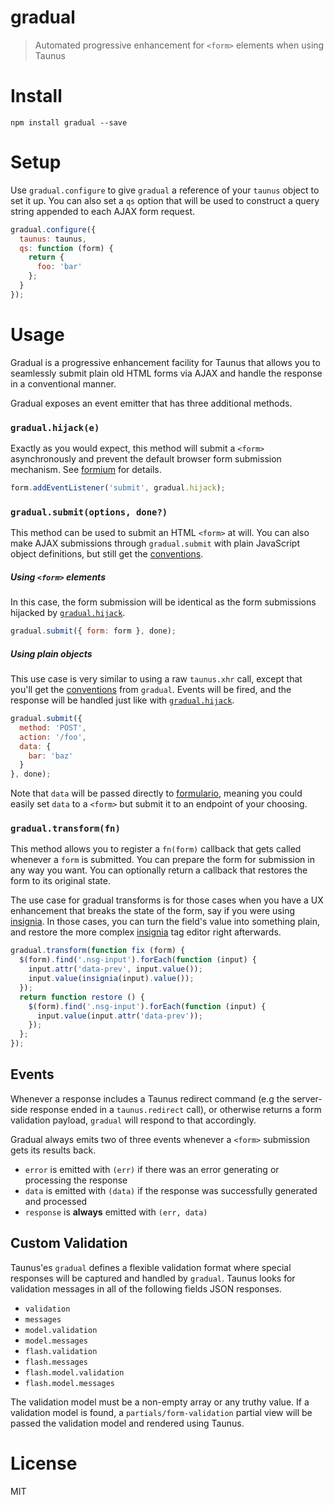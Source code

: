 # gradual

> Automated progressive enhancement for `<form>` elements when using Taunus

# Install

```shell
npm install gradual --save
```

# Setup

Use `gradual.configure` to give `gradual` a reference of your `taunus` object to set it up. You can also set a `qs` option that will be used to construct a query string appended to each AJAX form request.

```js
gradual.configure({
  taunus: taunus,
  qs: function (form) {
    return {
      foo: 'bar'
    };
  }
});
```

# Usage

Gradual is a progressive enhancement facility for Taunus that allows you to seamlessly submit plain old HTML forms via AJAX and handle the response in a conventional manner.

Gradual exposes an event emitter that has three additional methods.

### `gradual.hijack(e)`

Exactly as you would expect, this method will submit a `<form>` asynchronously and prevent the default browser form submission mechanism. See [formium][3] for details.

```js
form.addEventListener('submit', gradual.hijack);
```

### `gradual.submit(options, done?)`

This method can be used to submit an HTML `<form>` at will. You can also make AJAX submissions through `gradual.submit` with plain JavaScript object definitions, but still get the [conventions](#conventions).

##### Using `<form>` elements

In this case, the form submission will be identical as the form submissions hijacked by [`gradual.hijack`](#gradualhijack).

```js
gradual.submit({ form: form }, done);
```

##### Using plain objects

This use case is very similar to using a raw `taunus.xhr` call, except that you'll get the [conventions](#conventions) from `gradual`. Events will be fired, and the response will be handled just like with [`gradual.hijack`](#gradualhijack).

```js
gradual.submit({
  method: 'POST',
  action: '/foo',
  data: {
    bar: 'baz'
  }
}, done);
```

Note that `data` will be passed directly to [formulario][1], meaning you could easily set `data` to a `<form>` but submit it to an endpoint of your choosing.

### `gradual.transform(fn)`

This method allows you to register a `fn(form)` callback that gets called whenever a `form` is submitted. You can prepare the form for submission in any way you want. You can optionally return a callback that restores the form to its original state.

The use case for gradual transforms is for those cases when you have a UX enhancement that breaks the state of the form, say if you were using [insignia][2]. In those cases, you can turn the field's value into something plain, and restore the more complex [insignia][2] tag editor right afterwards.

```js
gradual.transform(function fix (form) {
  $(form).find('.nsg-input').forEach(function (input) {
    input.attr('data-prev', input.value());
    input.value(insignia(input).value());
  });
  return function restore () {
    $(form).find('.nsg-input').forEach(function (input) {
      input.value(input.attr('data-prev'));
    });
  };
});
```

## Events

Whenever a response includes a Taunus redirect command (e.g the server-side response ended in a `taunus.redirect` call), or otherwise returns a form validation payload, `gradual` will respond to that accordingly.

Gradual always emits two of three events whenever a `<form>` submission gets its results back.

- `error` is emitted with `(err)` if there was an error generating or processing the response
- `data` is emitted with `(data)` if the response was successfully generated and processed
- `response` is **always** emitted with `(err, data)`

## Custom Validation

Taunus'es `gradual` defines a flexible validation format where special responses will be captured and handled by `gradual`. Taunus looks for validation messages in all of the following fields JSON responses.

- `validation`
- `messages`
- `model.validation`
- `model.messages`
- `flash.validation`
- `flash.messages`
- `flash.model.validation`
- `flash.model.messages`

The validation model must be a non-empty array or any truthy value. If a validation model is found, a `partials/form-validation` partial view  will be passed the validation model and rendered using Taunus.

# License

MIT

[1]: https://github.com/bevacqua/formulario
[2]: https://github.com/bevacqua/insignia
[3]: https://github.com/taunus/formium
